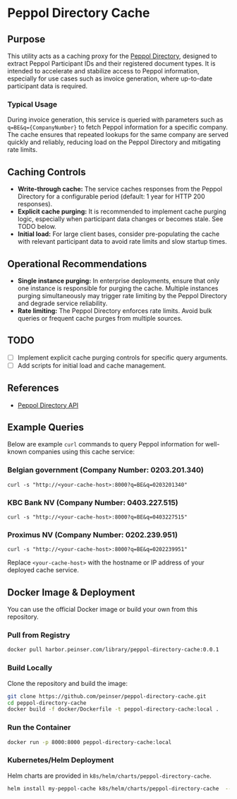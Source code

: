# Peppol Directory Cache

## Purpose

This utility acts as a caching proxy for the [Peppol Directory](https://directory.peppol.eu/search/1.0/json), designed to extract Peppol Participant IDs and their registered document types. It is intended to accelerate and stabilize access to Peppol information, especially for use cases such as invoice generation, where up-to-date participant data is required.

### Typical Usage

During invoice generation, this service is queried with parameters such as `q=BE&q={CompanyNumber}` to fetch Peppol information for a specific company. The cache ensures that repeated lookups for the same company are served quickly and reliably, reducing load on the Peppol Directory and mitigating rate limits.

## Caching Controls

- **Write-through cache:** The service caches responses from the Peppol Directory for a configurable period (default: 1 year for HTTP 200 responses).
- **Explicit cache purging:** It is recommended to implement cache purging logic, especially when participant data changes or becomes stale. See TODO below.
- **Initial load:** For large client bases, consider pre-populating the cache with relevant participant data to avoid rate limits and slow startup times.

## Operational Recommendations

- **Single instance purging:** In enterprise deployments, ensure that only one instance is responsible for purging the cache. Multiple instances purging simultaneously may trigger rate limiting by the Peppol Directory and degrade service reliability.
- **Rate limiting:** The Peppol Directory enforces rate limits. Avoid bulk queries or frequent cache purges from multiple sources.

## TODO

- [ ] Implement explicit cache purging controls for specific query arguments.
- [ ] Add scripts for initial load and cache management.

## References

- [Peppol Directory API](https://directory.peppol.eu/search/1.0/json)

## Example Queries

Below are example `curl` commands to query Peppol information for well-known companies using this cache service:

### Belgian government (Company Number: 0203.201.340)

```
curl -s "http://<your-cache-host>:8000?q=BE&q=0203201340"
```

### KBC Bank NV (Company Number: 0403.227.515)

```
curl -s "http://<your-cache-host>:8000?q=BE&q=0403227515"
```

### Proximus NV (Company Number: 0202.239.951)

```
curl -s "http://<your-cache-host>:8000?q=BE&q=0202239951"
```

Replace `<your-cache-host>` with the hostname or IP address of your deployed cache service.

## Docker Image & Deployment

You can use the official Docker image or build your own from this repository.

### Pull from Registry

```bash
docker pull harbor.peinser.com/library/peppol-directory-cache:0.0.1
```

### Build Locally

Clone the repository and build the image:

```bash
git clone https://github.com/peinser/peppol-directory-cache.git
cd peppol-directory-cache
docker build -f docker/Dockerfile -t peppol-directory-cache:local .
```

### Run the Container

```bash
docker run -p 8000:8000 peppol-directory-cache:local
```

### Kubernetes/Helm Deployment

Helm charts are provided in `k8s/helm/charts/peppol-directory-cache`.

```bash
helm install my-peppol-cache k8s/helm/charts/peppol-directory-cache  --set defaults.ingress.enabled=false
```
